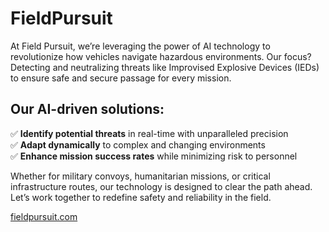 # FieldPursuit

At Field Pursuit, we’re leveraging the power of AI technology to revolutionize how vehicles navigate hazardous environments. Our focus? Detecting and neutralizing threats like Improvised Explosive Devices (IEDs) to ensure safe and secure passage for every mission.

## Our AI-driven solutions:
 ✅ **Identify potential threats** in real-time with unparalleled precision  
 ✅ **Adapt dynamically** to complex and changing environments  
 ✅ **Enhance mission success rates** while minimizing risk to personnel  

Whether for military convoys, humanitarian missions, or critical infrastructure routes, our technology is designed to clear the path ahead.
Let’s work together to redefine safety and reliability in the field.

[fieldpursuit.com](https://fieldpursuit.com)
